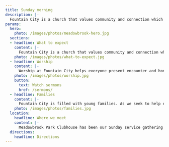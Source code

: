 ```yaml
---
title: Sunday morning
description: |-
  Fountain City is a church that values community and connection which you will notice right away. No matter your age or background, you will find a place here.
params:
  hero:
    photo: /images/photos/meadowbrook-hero.jpg
  sections:
  - headline: What to expect
    content: |-
      Fountain City is a church that values community and connection which you will notice right away. No matter your age or background, you will find a place here. The service usually lasts about an hour and fifteen minutes. Attire varies – generally casual. You are more than welcome to stick around after service and get to know people, or head out and enjoy the park.
    photo: /images/photos/what-to-expect.jpg
  - headline: Worship
    content: |-
      Worship at Fountain City helps everyone present encounter and honor God. Through a blend of modern music, contemporary hymns, prayers and Scripture reading, all are invited to participate in the service. Sermons are preached from a passage in the Bible and are followed by communion. Gluten-Free bread is available at communion at each service. Please request while receiving communion.
    photo: /images/photos/worship.jpg
    button:
      text: Watch sermons
      href: /sermons/
  - headline: Families
    content: |-
      Fountain City is filled with young families. As we seek to help each child grow in his or her knowledge and love of God, families are invited to worship together for portions of the service. Nursery is available for children ages 0–3, and a worship class for kids ages 3–6 during the sermon. Kids 7 and up join their parents and receive age-appropriate materials to engage them during the sermon. Our Children & Families ministry assists parents in training up children as faithful followers of Jesus.
    photo: /images/photos/families.jpg
  location:
    headline: Where we meet
    content: |-
      Meadowbrook Park Clubhouse has been our Sunday service gathering location since the fall of 2020. The clubhouse provides a beautiful space for our growing church - and opportunity to enjoy the playground or grab lunch in a pavilion after service. The clubhouse sits on the northwest corner of Meadowbrook Park.
  directions:
    headline: Directions
---
```

